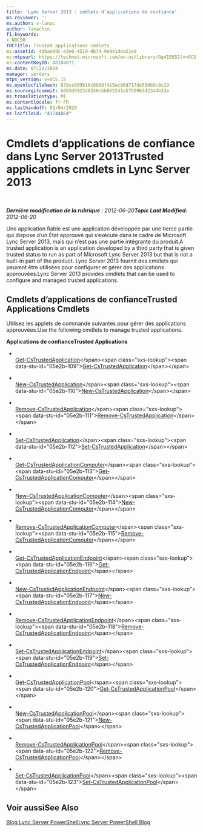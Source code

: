```yaml
---
title: 'Lync Server 2013 : cmdlets d’applications de confiance'
ms.reviewer: ''
ms.author: v-lanac
author: lanachin
f1.keywords:
- NOCSH
TOCTitle: Trusted applications cmdlets
ms:assetid: 4d6ae0dc-e3e0-4519-8b74-9e941dea21e0
ms:mtpsurl: https://technet.microsoft.com/en-us/library/Gg415652(v=OCS.15)
ms:contentKeyID: 48184071
ms.date: 07/23/2014
manager: serdars
mtps_version: v=OCS.15
ms.openlocfilehash: 878ce959b10c6868f415ec86d717de590b9c8c29
ms.sourcegitcommit: b693d5923d6240cbb865241a5750963423a4b33e
ms.translationtype: MT
ms.contentlocale: fr-FR
ms.lasthandoff: 02/04/2020
ms.locfileid: "41744864"
---
```

<div data-xmlns="http://www.w3.org/1999/xhtml">

<div class="topic" data-xmlns="http://www.w3.org/1999/xhtml" data-msxsl="urn:schemas-microsoft-com:xslt" data-cs="http://msdn.microsoft.com/en-us/">

<div data-asp="http://msdn2.microsoft.com/asp">

# <a name="trusted-applications-cmdlets-in-lync-server-2013"></a><span data-ttu-id="05e2b-102">Cmdlets d’applications de confiance dans Lync Server 2013</span><span class="sxs-lookup"><span data-stu-id="05e2b-102">Trusted applications cmdlets in Lync Server 2013</span></span>

</div>

<div id="mainSection">

<div id="mainBody">

<span> </span>

<span data-ttu-id="05e2b-103">_**Dernière modification de la rubrique :** 2012-06-20_</span><span class="sxs-lookup"><span data-stu-id="05e2b-103">_**Topic Last Modified:** 2012-06-20_</span></span>

<span data-ttu-id="05e2b-104">Une application fiable est une application développée par une tierce partie qui dispose d’un État approuvé qui s’exécute dans le cadre de Microsoft Lync Server 2013, mais qui n’est pas une partie intégrante du produit.</span><span class="sxs-lookup"><span data-stu-id="05e2b-104">A trusted application is an application developed by a third party that is given trusted status to run as part of Microsoft Lync Server 2013 but that is not a built-in part of the product.</span></span> <span data-ttu-id="05e2b-105">Lync Server 2013 fournit des cmdlets qui peuvent être utilisées pour configurer et gérer des applications approuvées.</span><span class="sxs-lookup"><span data-stu-id="05e2b-105">Lync Server 2013 provides cmdlets that can be used to configure and managed trusted applications.</span></span>

<div>

## <a name="trusted-applications-cmdlets"></a><span data-ttu-id="05e2b-106">Cmdlets d’applications de confiance</span><span class="sxs-lookup"><span data-stu-id="05e2b-106">Trusted Applications Cmdlets</span></span>

<span data-ttu-id="05e2b-107">Utilisez les applets de commande suivantes pour gérer des applications approuvées.</span><span class="sxs-lookup"><span data-stu-id="05e2b-107">Use the following cmdlets to manage trusted applications.</span></span>

<span data-ttu-id="05e2b-108">**Applications de confiance**</span><span class="sxs-lookup"><span data-stu-id="05e2b-108">**Trusted Applications**</span></span>

  - <span></span>  
    <span data-ttu-id="05e2b-109">[Get-CsTrustedApplication](https://technet.microsoft.com/en-us/library/Gg399025(v=OCS.15))</span><span class="sxs-lookup"><span data-stu-id="05e2b-109">[Get-CsTrustedApplication](https://technet.microsoft.com/en-us/library/Gg399025(v=OCS.15))</span></span>

  - <span></span>  
    <span data-ttu-id="05e2b-110">[New-CsTrustedApplication](https://technet.microsoft.com/en-us/library/Gg398259(v=OCS.15))</span><span class="sxs-lookup"><span data-stu-id="05e2b-110">[New-CsTrustedApplication](https://technet.microsoft.com/en-us/library/Gg398259(v=OCS.15))</span></span>

  - <span></span>  
    <span data-ttu-id="05e2b-111">[Remove-CsTrustedApplication](https://technet.microsoft.com/en-us/library/Gg398176(v=OCS.15))</span><span class="sxs-lookup"><span data-stu-id="05e2b-111">[Remove-CsTrustedApplication](https://technet.microsoft.com/en-us/library/Gg398176(v=OCS.15))</span></span>

  - <span></span>  
    <span data-ttu-id="05e2b-112">[Set-CsTrustedApplication](https://technet.microsoft.com/en-us/library/Gg425840(v=OCS.15))</span><span class="sxs-lookup"><span data-stu-id="05e2b-112">[Set-CsTrustedApplication](https://technet.microsoft.com/en-us/library/Gg425840(v=OCS.15))</span></span>

<!-- end list -->

  - <span></span>  
    <span data-ttu-id="05e2b-113">[Get-CsTrustedApplicationComputer](https://technet.microsoft.com/en-us/library/Gg425843(v=OCS.15))</span><span class="sxs-lookup"><span data-stu-id="05e2b-113">[Get-CsTrustedApplicationComputer](https://technet.microsoft.com/en-us/library/Gg425843(v=OCS.15))</span></span>

  - <span></span>  
    <span data-ttu-id="05e2b-114">[New-CsTrustedApplicationComputer](https://technet.microsoft.com/en-us/library/Gg398405(v=OCS.15))</span><span class="sxs-lookup"><span data-stu-id="05e2b-114">[New-CsTrustedApplicationComputer](https://technet.microsoft.com/en-us/library/Gg398405(v=OCS.15))</span></span>

  - <span></span>  
    <span data-ttu-id="05e2b-115">[Remove-CsTrustedApplicationComputer](https://technet.microsoft.com/en-us/library/Gg398838(v=OCS.15))</span><span class="sxs-lookup"><span data-stu-id="05e2b-115">[Remove-CsTrustedApplicationComputer](https://technet.microsoft.com/en-us/library/Gg398838(v=OCS.15))</span></span>

<!-- end list -->

  - <span></span>  
    <span data-ttu-id="05e2b-116">[Get-CsTrustedApplicationEndpoint](https://technet.microsoft.com/en-us/library/Gg413035(v=OCS.15))</span><span class="sxs-lookup"><span data-stu-id="05e2b-116">[Get-CsTrustedApplicationEndpoint](https://technet.microsoft.com/en-us/library/Gg413035(v=OCS.15))</span></span>

  - <span></span>  
    <span data-ttu-id="05e2b-117">[New-CsTrustedApplicationEndpoint](https://technet.microsoft.com/en-us/library/Gg398594(v=OCS.15))</span><span class="sxs-lookup"><span data-stu-id="05e2b-117">[New-CsTrustedApplicationEndpoint](https://technet.microsoft.com/en-us/library/Gg398594(v=OCS.15))</span></span>

  - <span></span>  
    <span data-ttu-id="05e2b-118">[Remove-CsTrustedApplicationEndpoint](https://technet.microsoft.com/en-us/library/Gg398837(v=OCS.15))</span><span class="sxs-lookup"><span data-stu-id="05e2b-118">[Remove-CsTrustedApplicationEndpoint](https://technet.microsoft.com/en-us/library/Gg398837(v=OCS.15))</span></span>

  - <span></span>  
    <span data-ttu-id="05e2b-119">[Set-CsTrustedApplicationEndpoint](https://technet.microsoft.com/en-us/library/Gg398509(v=OCS.15))</span><span class="sxs-lookup"><span data-stu-id="05e2b-119">[Set-CsTrustedApplicationEndpoint](https://technet.microsoft.com/en-us/library/Gg398509(v=OCS.15))</span></span>

<!-- end list -->

  - <span></span>  
    <span data-ttu-id="05e2b-120">[Get-CsTrustedApplicationPool](https://technet.microsoft.com/en-us/library/Gg413055(v=OCS.15))</span><span class="sxs-lookup"><span data-stu-id="05e2b-120">[Get-CsTrustedApplicationPool](https://technet.microsoft.com/en-us/library/Gg413055(v=OCS.15))</span></span>

  - <span></span>  
    <span data-ttu-id="05e2b-121">[New-CsTrustedApplicationPool](https://technet.microsoft.com/en-us/library/Gg425804(v=OCS.15))</span><span class="sxs-lookup"><span data-stu-id="05e2b-121">[New-CsTrustedApplicationPool](https://technet.microsoft.com/en-us/library/Gg425804(v=OCS.15))</span></span>

  - <span></span>  
    <span data-ttu-id="05e2b-122">[Remove-CsTrustedApplicationPool](https://technet.microsoft.com/en-us/library/Gg398750(v=OCS.15))</span><span class="sxs-lookup"><span data-stu-id="05e2b-122">[Remove-CsTrustedApplicationPool](https://technet.microsoft.com/en-us/library/Gg398750(v=OCS.15))</span></span>

  - <span></span>  
    <span data-ttu-id="05e2b-123">[Set-CsTrustedApplicationPool](https://technet.microsoft.com/en-us/library/Gg398187(v=OCS.15))</span><span class="sxs-lookup"><span data-stu-id="05e2b-123">[Set-CsTrustedApplicationPool](https://technet.microsoft.com/en-us/library/Gg398187(v=OCS.15))</span></span>

</div>

<div>

## <a name="see-also"></a><span data-ttu-id="05e2b-124">Voir aussi</span><span class="sxs-lookup"><span data-stu-id="05e2b-124">See Also</span></span>


[<span data-ttu-id="05e2b-125">Blog Lync Server PowerShell</span><span class="sxs-lookup"><span data-stu-id="05e2b-125">Lync Server PowerShell Blog</span></span>](http://go.microsoft.com/fwlink/p/?linkid=203150)  
  

</div>

</div>

<span> </span>

</div>

</div>

</div>

